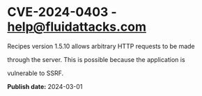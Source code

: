 # CVE-2024-0403 - help@fluidattacks.com

Recipes version 1.5.10 allows arbitrary HTTP requests to be made

through the server. This is possible because the application is

vulnerable to SSRF.






**Publish date:** 2024-03-01
